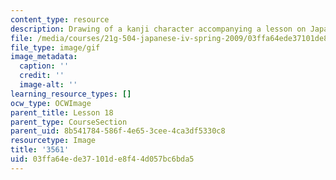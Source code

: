 ```yaml
---
content_type: resource
description: Drawing of a kanji character accompanying a lesson on Japanese.
file: /media/courses/21g-504-japanese-iv-spring-2009/03ffa64ede37101de8f44d057bc6bda5_3561.gif
file_type: image/gif
image_metadata:
  caption: ''
  credit: ''
  image-alt: ''
learning_resource_types: []
ocw_type: OCWImage
parent_title: Lesson 18
parent_type: CourseSection
parent_uid: 8b541784-586f-4e65-3cee-4ca3df5330c8
resourcetype: Image
title: '3561'
uid: 03ffa64e-de37-101d-e8f4-4d057bc6bda5
---
```

